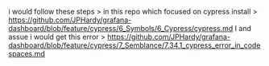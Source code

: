 i would follow these steps > in this repo 
which focused on cypress install > https://github.com/JPHardy/grafana-dashboard/blob/feature/cypress/6_Symbols/6_Cypress/cypress.md 
I and assue i would get this error > https://github.com/JPHardy/grafana-dashboard/blob/feature/cypress/7_Semblance/7.34.1_cypress_error_in_codespaces.md 
